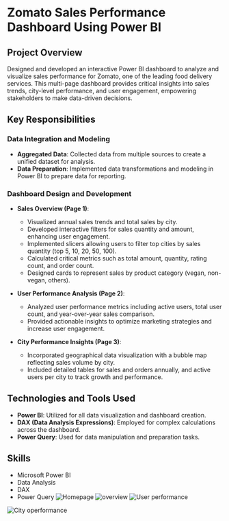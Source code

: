 
# Zomato Sales Performance Dashboard Using Power BI

## Project Overview

Designed and developed an interactive Power BI dashboard to analyze and visualize sales performance for Zomato, one of the leading food delivery services. This multi-page dashboard provides critical insights into sales trends, city-level performance, and user engagement, empowering stakeholders to make data-driven decisions.

## Key Responsibilities

### Data Integration and Modeling
- **Aggregated Data**: Collected data from multiple sources to create a unified dataset for analysis.
- **Data Preparation**: Implemented data transformations and modeling in Power BI to prepare data for reporting.

### Dashboard Design and Development
- **Sales Overview (Page 1)**:
  - Visualized annual sales trends and total sales by city.
  - Developed interactive filters for sales quantity and amount, enhancing user engagement.
  - Implemented slicers allowing users to filter top cities by sales quantity (top 5, 10, 20, 50, 100).
  - Calculated critical metrics such as total amount, quantity, rating count, and order count.
  - Designed cards to represent sales by product category (vegan, non-vegan, others).

- **User Performance Analysis (Page 2)**:
  - Analyzed user performance metrics including active users, total user count, and year-over-year sales comparison.
  - Provided actionable insights to optimize marketing strategies and increase user engagement.

- **City Performance Insights (Page 3)**:
  - Incorporated geographical data visualization with a bubble map reflecting sales volume by city.
  - Included detailed tables for sales and orders annually, and active users per city to track growth and performance.

## Technologies and Tools Used
- **Power BI**: Utilized for all data visualization and dashboard creation.
- **DAX (Data Analysis Expressions)**: Employed for complex calculations across the dashboard.
- **Power Query**: Used for data manipulation and preparation tasks.

## Skills
- Microsoft Power BI
- Data Analysis
- DAX
- Power Query
![Homepage](https://github.com/MinaJoseph01/Zomato_ResturantSales_dashboard/assets/142174893/53961abb-a978-4529-93af-0102b84ba880)
![overview](https://github.com/MinaJoseph01/Zomato_ResturantSales_dashboard/assets/142174893/ea91df38-1dca-4aac-a54a-8e76fe158130)
![User performance](https://github.com/MinaJoseph01/Zomato_ResturantSales_dashboard/assets/142174893/974a16df-2f18-4c6e-ab7b-22f70a246035)

![City operformance](https://github.com/MinaJoseph01/Zomato_ResturantSales_dashboard/assets/142174893/4e01221e-e929-45e3-9d8d-a66dfe261d0a)

